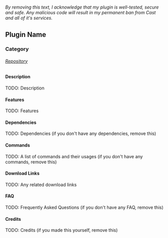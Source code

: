 ###### By removing this text, I acknowledge that my plugin is well-tested, secure and safe. Any malicious code will result in my permanent ban from Cast and all of it's services.

## Plugin Name
### Category

###### [Repository](#)

#### Description
TODO: Description

#### Features
TODO: Features

#### Dependencies
TODO: Dependencies (if you don't have any dependencies, remove this)

#### Commands
TODO: A list of commands and their usages (if you don't have any commands, remove this)

#### Download Links
TODO: Any related download links

#### FAQ
TODO: Frequently Asked Questions (if you don't have any FAQ, remove this)

#### Credits
TODO: Credits (if you made this yourself, remove this)
